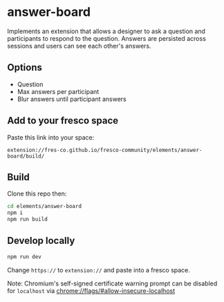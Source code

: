 # answer-board

Implements an extension that allows a designer to ask a question and participants to respond to the question. Answers are persisted across sessions and users can see each other's answers.

## Options

- Question
- Max answers per participant
- Blur answers until participant answers

## Add to your fresco space

Paste this link into your space:

```
extension://fres-co.github.io/fresco-community/elements/answer-board/build/
```

## Build

Clone this repo then:

```bash
cd elements/answer-board
npm i
npm run build
```

## Develop locally

```bash
npm run dev
```

Change `https://` to `extension://` and paste into a fresco space.

Note: Chromium's self-signed certificate warning prompt can be disabled for `localhost` via <chrome://flags/#allow-insecure-localhost>
